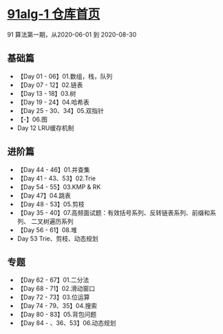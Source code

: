 
# [91alg-1 仓库首页](https://github.com/leetcode-pp/91alg-1)

91 算法第一期，从2020-06-01 到 2020-08-30



## 基础篇
* 【Day 01 - 06】01.数组，栈，队列
* 【Day 07 - 12】02.链表
* 【Day 13 - 18】03.树
* 【Day 19 - 24】04.哈希表
* 【Day 25 - 30、34】05.双指针
* 【-】06.图
* Day 12 LRU缓存机制

## 进阶篇
* 【Day 44 - 46】01.并查集
* 【Day 41 - 43、53】02.Trie
* 【Day 54 - 55】03.KMP & RK
* 【Day 47】04.跳表
* 【Day 48 - 53】05.剪枝
* 【Day 35 - 40】07.高频面试题：有效括号系列、反转链表系列、前缀和系列、 二叉树遍历系列
* 【Day 56 - 61】08.堆
* Day 53 Trie、剪枝、动态规划

## 专题
* 【Day 62 - 67】01.二分法
* 【Day 68 - 71】02.滑动窗口
* 【Day 72 - 73】03.位运算
* 【Day 74 - 79、35】04.搜索
* 【Day 80 - 83】05.背包问题
* 【Day 84 - 、36、53】06.动态规划
